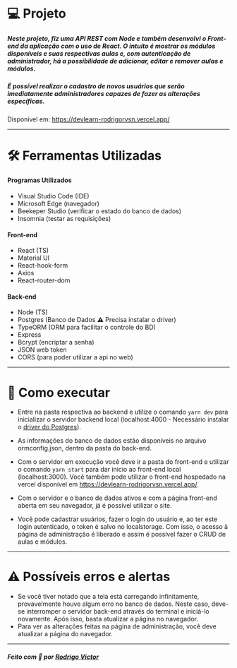 # 💻 Projeto

##### Neste projeto, fiz uma API REST com Node e também desenvolvi o Front-end da aplicação com o uso de React. O intuíto é mostrar os módulos disponíveis e suas respectivas aulas e, com autenticação de administrador, há a possibilidade de adicionar, editar e remover aulas e módulos.

##### É possível realizar o cadastro de novos usuários que serão imediatamente administradores capazes de fazer as alterações específicas.

Disponível em: https://devlearn-rodrigorvsn.vercel.app/

---

# 🛠 Ferramentas Utilizadas

#### Programas Utilizados

- Visual Studio Code (IDE)
- Microsoft Edge (navegador)
- Beekeper Studio (verificar o estado do banco de dados)
- Insomnia (testar as requisições)

#### Front-end

- React (TS)
- Material UI
- React-hook-form
- Axios
- React-router-dom

#### Back-end

- Node (TS)
- Postgres (Banco de Dados ⚠️ Precisa instalar o driver)
- TypeORM (ORM para facilitar o controle do BD)
- Express
- Bcrypt (encriptar a senha)
- JSON web token
- CORS (para poder utilizar a api no web)

---

# 🚀 Como executar

- Entre na pasta respectiva ao backend e utilize o comando `yarn dev` para inicializar o servidor backend local (localhost:4000 - Necessário instalar o <a href="https://www.postgresql.org/">driver do Postgres</a>).

- As informações do banco de dados estão disponíveis no arquivo ormconfig.json, dentro da pasta do back-end.

- Com o servidor em execução você deve ir a pasta do front-end e utilizar o comando `yarn start` para dar início ao front-end local (localhost:3000). Você também pode utilizar o front-end hospedado na vercel disponível em https://devlearn-rodrigorvsn.vercel.app/.

- Com o servidor e o banco de dados ativos e com a página front-end aberta em seu navegador, já é possível utilizar o site.

- Você pode cadastrar usuários, fazer o login do usuário e, ao ter este login autenticado, o token é salvo no localstorage. Com isso, o acesso à página de administração é liberado e assim é possível fazer o CRUD de aulas e módulos.

---

# ⚠️ Possíveis erros e alertas

- Se você tiver notado que a tela está carregando infinitamente, provavelmente houve algum erro no banco de dados. Neste caso, deve-se interromper o servidor back-end através do terminal e iniciá-lo novamente. Após isso, basta atualizar a página no navegador.
- Para ver as alterações feitas na página de administração, você deve atualizar a página do navegador.

---

##### Feito com 💓 por <a href="https://www.linkedin.com/in/rodrigovictorrvsn/">Rodrigo Victor</a>
